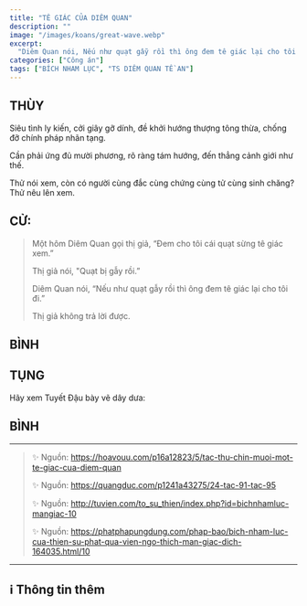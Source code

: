 ```yaml
---
title: "TÊ GIÁC CỦA DIÊM QUAN"
description: ""
image: "/images/koans/great-wave.webp"
excerpt: 
  "Diêm Quan nói, Nếu như quạt gẫy rồi thì ông đem tê giác lại cho tôi đi."
categories: ["Công án"]
tags: ["BÍCH NHAM LỤC", "TS DIÊM QUAN TỀ AN"]
---
```


## THÙY

Siêu tình ly kiến, cởi giây gỡ dính, đề khởi hướng thượng tông thừa, chống đỡ chính pháp nhãn tạng. 

Cần phải ứng đủ mười phương, rõ ràng tám hướng, đến thẳng cảnh giới như thế. 

Thử nói xem, còn có người cùng đắc cùng chứng cùng tử cùng sinh chăng? Thử nêu lên xem. 

## CỬ:

> Một hôm Diêm Quan gọi thị giả, “Đem cho tôi cái quạt sừng tê giác xem.” 
> 
> Thị giả nói, "Quạt bị gẫy rồi.” 
> 
> Diêm Quan nói, “Nếu như quạt gẫy rồi thì ông đem tê giác lại cho tôi đi.” 
> 
> Thị giả không trả lời được.

## BÌNH



## TỤNG

Hãy xem Tuyết Đậu bày vẽ dây dưa:

> 

## BÌNH



<hr class="blog-rule" />

> ✨ Nguồn:  https://hoavouu.com/p16a12823/5/tac-thu-chin-muoi-mot-te-giac-cua-diem-quan
>
> ✨ Nguồn:  https://quangduc.com/p1241a43275/24-tac-91-tac-95
>
> ✨ Nguồn:  http://tuvien.com/to_su_thien/index.php?id=bichnhamluc-mangiac-10
>
> ✨ Nguồn:  https://phatphapungdung.com/phap-bao/bich-nham-luc-cua-thien-su-phat-qua-vien-ngo-thich-man-giac-dich-164035.html/10

<hr class="blog-rule" />

## ℹ️ Thông tin thêm

[^1]: ⭐️ <a href="http://thuongchieu.net/index.php/phapthoai/suphu/4779-thiensutean" target="_blank">TS DIÊM QUAN TỀ AN</a>



